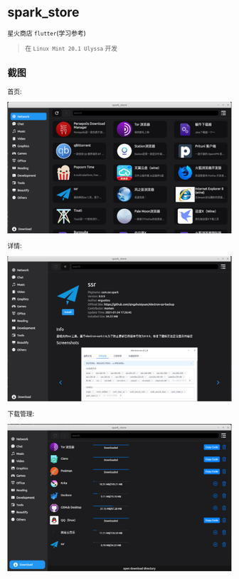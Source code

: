 # spark_store

星火商店 `flutter`(学习参考)

> 在 `Linux Mint 20.1 Ulyssa` 开发

## 截图

首页:

![](./screenhots/Screenshot_2021-09-30_12-12-26.png)

详情:

![](./screenhots/Screenshot_2021-09-30_12-13-07.png)

下载管理:

![](./screenhots/Screenshot_2021-09-30_12-13-32.png)